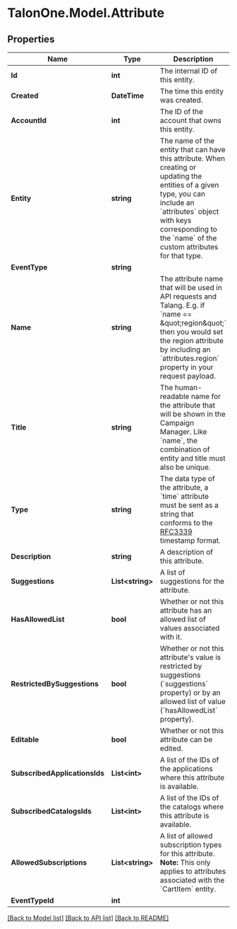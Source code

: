 # TalonOne.Model.Attribute
## Properties

Name | Type | Description | Notes
------------ | ------------- | ------------- | -------------
**Id** | **int** | The internal ID of this entity. | 
**Created** | **DateTime** | The time this entity was created. | 
**AccountId** | **int** | The ID of the account that owns this entity. | 
**Entity** | **string** | The name of the entity that can have this attribute. When creating or updating the entities of a given type, you can include an &#x60;attributes&#x60; object with keys corresponding to the &#x60;name&#x60; of the custom attributes for that type. | 
**EventType** | **string** |  | [optional] 
**Name** | **string** | The attribute name that will be used in API requests and Talang. E.g. if &#x60;name &#x3D;&#x3D; \&quot;region\&quot;&#x60; then you would set the region attribute by including an &#x60;attributes.region&#x60; property in your request payload. | 
**Title** | **string** | The human-readable name for the attribute that will be shown in the Campaign Manager. Like &#x60;name&#x60;, the combination of entity and title must also be unique. | 
**Type** | **string** | The data type of the attribute, a &#x60;time&#x60; attribute must be sent as a string that conforms to the [RFC3339](https://www.ietf.org/rfc/rfc3339.txt) timestamp format. | 
**Description** | **string** | A description of this attribute. | 
**Suggestions** | **List&lt;string&gt;** | A list of suggestions for the attribute. | 
**HasAllowedList** | **bool** | Whether or not this attribute has an allowed list of values associated with it. | [optional] [default to false]
**RestrictedBySuggestions** | **bool** | Whether or not this attribute&#39;s value is restricted by suggestions (&#x60;suggestions&#x60; property) or by an allowed list of value (&#x60;hasAllowedList&#x60; property).  | [optional] [default to false]
**Editable** | **bool** | Whether or not this attribute can be edited. | 
**SubscribedApplicationsIds** | **List&lt;int&gt;** | A list of the IDs of the applications where this attribute is available. | [optional] 
**SubscribedCatalogsIds** | **List&lt;int&gt;** | A list of the IDs of the catalogs where this attribute is available. | [optional] 
**AllowedSubscriptions** | **List&lt;string&gt;** | A list of allowed subscription types for this attribute.  **Note:** This only applies to attributes associated with the &#x60;CartItem&#x60; entity.  | [optional] 
**EventTypeId** | **int** |  | [optional] 

[[Back to Model list]](../README.md#documentation-for-models) [[Back to API list]](../README.md#documentation-for-api-endpoints) [[Back to README]](../README.md)

